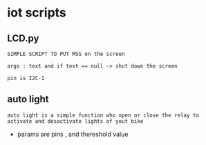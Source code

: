 # iot scripts

## LCD.py

    SIMPLE SCRIPT TO PUT MSG on the screen  

    args : text and if text == null -> shut down the screen 

    pin is I2C-1



## auto light 
    auto light is a simple function who open or close the relay to activate and désactivate lights of yout bike 

* params are  pins , and thereshold value